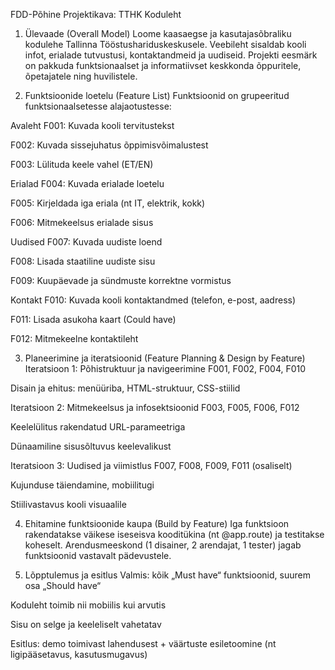 FDD-Põhine Projektikava: TTHK Koduleht
1. Ülevaade (Overall Model)
Loome kaasaegse ja kasutajasõbraliku kodulehe Tallinna Tööstushariduskeskusele. Veebileht sisaldab kooli infot, erialade tutvustusi, kontaktandmeid ja uudiseid. Projekti eesmärk on pakkuda funktsionaalset ja informatiivset keskkonda õppuritele, õpetajatele ning huvilistele.

2. Funktsioonide loetelu (Feature List)
Funktsioonid on grupeeritud funktsionaalsetesse alajaotustesse:

Avaleht
F001: Kuvada kooli tervitustekst

F002: Kuvada sissejuhatus õppimisvõimalustest

F003: Lülituda keele vahel (ET/EN)

Erialad
F004: Kuvada erialade loetelu

F005: Kirjeldada iga eriala (nt IT, elektrik, kokk)

F006: Mitmekeelsus erialade sisus

Uudised
F007: Kuvada uudiste loend

F008: Lisada staatiline uudiste sisu

F009: Kuupäevade ja sündmuste korrektne vormistus

Kontakt
F010: Kuvada kooli kontaktandmed (telefon, e-post, aadress)

F011: Lisada asukoha kaart (Could have)

F012: Mitmekeelne kontaktileht

3. Planeerimine ja iteratsioonid (Feature Planning & Design by Feature)
Iteratsioon 1: Põhistruktuur ja navigeerimine
F001, F002, F004, F010

Disain ja ehitus: menüüriba, HTML-struktuur, CSS-stiilid

Iteratsioon 2: Mitmekeelsus ja infosektsioonid
F003, F005, F006, F012

Keelelülitus rakendatud URL-parameetriga

Dünaamiline sisusõltuvus keelevalikust

Iteratsioon 3: Uudised ja viimistlus
F007, F008, F009, F011 (osaliselt)

Kujunduse täiendamine, mobiilitugi

Stiilivastavus kooli visuaalile

4. Ehitamine funktsioonide kaupa (Build by Feature)
Iga funktsioon rakendatakse väikese iseseisva kooditükina (nt @app.route) ja testitakse koheselt. Arendusmeeskond (1 disainer, 2 arendajat, 1 tester) jagab funktsioonid vastavalt pädevustele.

5. Lõpptulemus ja esitlus
Valmis: kõik „Must have“ funktsioonid, suurem osa „Should have“

Koduleht toimib nii mobiilis kui arvutis

Sisu on selge ja keeleliselt vahetatav

Esitlus: demo toimivast lahendusest + väärtuste esiletoomine (nt ligipääsetavus, kasutusmugavus)

